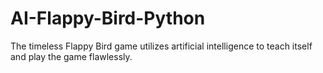 # AI-Flappy-Bird-Python
The timeless Flappy Bird game utilizes artificial intelligence to teach itself and play the game flawlessly.
